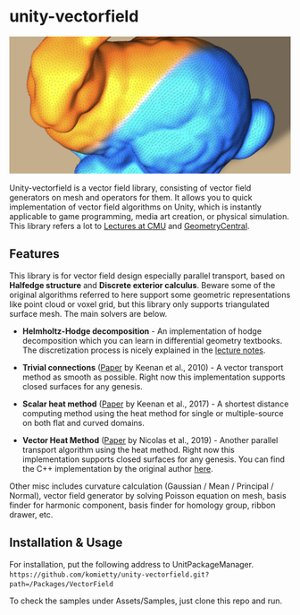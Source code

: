 # unity-vectorfield
 <img src="Documents/vectorheat.jpeg"/>

Unity-vectorfield is a vector field library, consisting of vector field generators on mesh and operators for them. It allows you to quick implementation of vector field algorithms on Unity, which is instantly applicable to game programming, media art creation, or physical simulation. This library refers a lot to [Lectures at CMU](https://www.cs.cmu.edu/~kmcrane/Projects/DDG/) and [GeometryCentral](http://geometry-central.net/).

## Features
This library is for vector field design especially parallel transport, based on  **Halfedge structure** and **Discrete exterior calculus**. Beware some of the original algorithms referred to here support some geometric representations like point cloud or voxel grid, but this library only supports triangulated surface mesh. The main solvers are below.

- **Helmholtz-Hodge decomposition** - An implementation of hodge decomposition which you can learn in differential geometry textbooks. The discretization process is nicely explained in the [lecture notes](https://www.cs.cmu.edu/~kmcrane/Projects/DDG/).

- **Trivial connections** ([Paper](https://www.cs.cmu.edu/~kmcrane/Projects/TrivialConnections/) by Keenan et al., 2010) - A vector transport method as smooth as possible. Right now this implementation supports closed surfaces for any genesis. 

- **Scalar heat method** ([Paper](https://www.cs.cmu.edu/~kmcrane/Projects/HeatMethod/index.html) by Keenan et al., 2017) - A shortest distance computing method using the heat method for single or multiple-source on both flat and curved domains.

- **Vector Heat Method** ([Paper](https://www.cs.cmu.edu/~kmcrane/Projects/VectorHeatMethod/paper.pdf) by Nicolas et al., 2019) - Another parallel transport algorithm using the heat method. Right now this implementation supports closed surfaces for any genesis. You can find the C++ implementation by the original author [here](https://github.com/nmwsharp/geometry-central).

Other misc includes curvature calculation (Gaussian / Mean / Principal / Normal), vector field generator by solving Poisson equation on mesh, basis finder for harmonic component, basis finder for homology group, ribbon drawer, etc. 

## Installation & Usage
For installation, put the following address to UnitPackageManager.  
`https://github.com/komietty/unity-vectorfield.git?path=/Packages/VectorField`

To check the samples under Assets/Samples, just clone this repo and run.
